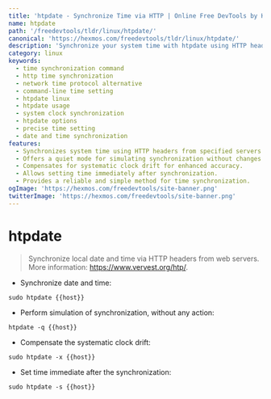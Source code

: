 ```yaml
---
title: 'htpdate - Synchronize Time via HTTP | Online Free DevTools by Hexmos'
name: htpdate
path: '/freedevtools/tldr/linux/htpdate/'
canonical: 'https://hexmos.com/freedevtools/tldr/linux/htpdate/'
description: 'Synchronize your system time with htpdate using HTTP headers.  This command-line tool offers precise time synchronization and handles clock drift. Free online tool, no registration required.'
category: linux
keywords:
  - time synchronization command
  - http time synchronization
  - network time protocol alternative
  - command-line time setting
  - htpdate linux
  - htpdate usage
  - system clock synchronization
  - htpdate options
  - precise time setting
  - date and time synchronization
features:
  - Synchronizes system time using HTTP headers from specified servers.
  - Offers a quiet mode for simulating synchronization without changes.
  - Compensates for systematic clock drift for enhanced accuracy.
  - Allows setting time immediately after synchronization.
  - Provides a reliable and simple method for time synchronization.
ogImage: 'https://hexmos.com/freedevtools/site-banner.png'
twitterImage: 'https://hexmos.com/freedevtools/site-banner.png'
---
```


# htpdate

> Synchronize local date and time via HTTP headers from web servers.
> More information: <https://www.vervest.org/htp/>.

- Synchronize date and time:

`sudo htpdate {{host}}`

- Perform simulation of synchronization, without any action:

`htpdate -q {{host}}`

- Compensate the systematic clock drift:

`sudo htpdate -x {{host}}`

- Set time immediate after the synchronization:

`sudo htpdate -s {{host}}`
